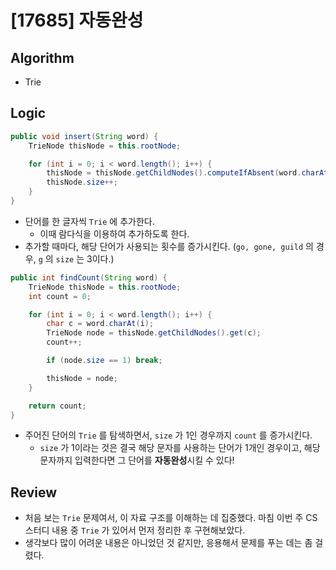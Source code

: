 # [17685] 자동완성

## Algorithm
- Trie

## Logic

```java
public void insert(String word) {
    TrieNode thisNode = this.rootNode;

    for (int i = 0; i < word.length(); i++) {
        thisNode = thisNode.getChildNodes().computeIfAbsent(word.charAt(i), c -> new TrieNode());
        thisNode.size++;
    }
}
```
- 단어를 한 글자씩 `Trie` 에 추가한다.
  - 이때 람다식을 이용하여 추가하도록 한다.
- 추가할 때마다, 해당 단어가 사용되는 횟수를 증가시킨다. (`go, gone, guild` 의 경우, `g` 의 `size` 는 3이다.)

```java
public int findCount(String word) {
    TrieNode thisNode = this.rootNode;
    int count = 0;

    for (int i = 0; i < word.length(); i++) {
        char c = word.charAt(i);
        TrieNode node = thisNode.getChildNodes().get(c);
        count++;

        if (node.size == 1) break;

        thisNode = node;
    }

    return count;
}
```
- 주어진 단어의 `Trie` 를 탐색하면서, `size` 가 1인 경우까지 `count` 를 증가시킨다.
  - `size` 가 1이라는 것은 결국 해당 문자를 사용하는 단어가 1개인 경우이고, 해당 문자까지 입력한다면 그 단어를 **자동완성**시킬 수 있다!

## Review
- 처음 보는 `Trie` 문제여서, 이 자료 구조를 이해하는 데 집중했다. 마침 이번 주 CS 스터디 내용 중 `Trie` 가 있어서 먼저 정리한 후 구현해보았다.
- 생각보다 많이 어려운 내용은 아니었던 것 같지만, 응용해서 문제를 푸는 데는 좀 걸렸다.
